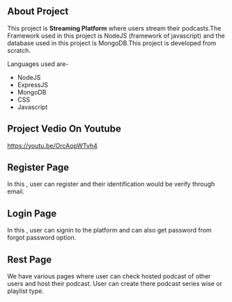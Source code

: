 
## About Project

This project is **Streaming Platform** where users stream their podcasts.The Framework used in this project is NodeJS (framework of javascript) and the database used in this project is MongoDB.This project is developed from scratch. 

Languages used are-
- NodeJS
- ExpressJS
- MongoDB
- CSS
- Javascript


## Project Vedio On Youtube
https://youtu.be/OrcAopWTvh4


## Register Page

In this , user can register and their identification would be verify through email.

## Login Page

In this , user can signin to the platform and can also get password from forgot password option.

## Rest Page

We have various pages where user can check hosted podcast of other users and host their podcast. User can create there podcast series wise or playlist type.
